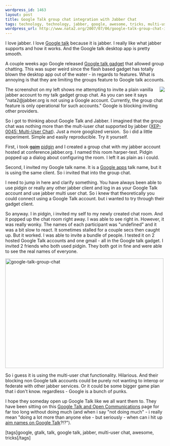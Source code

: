 ```yaml
--- 
wordpress_id: 1463
layout: post
title: Google Talk group chat integration with Jabber Chat
tags: technology, technology, jabber, google, awesome, tricks, multi-user-chat, google-talk, gtalk, talk
wordpress_url: http://www.nata2.org/2007/07/06/google-talk-group-chat-integration-with-jabber-chat/
---
```

<p>I love jabber. I love <a href="http://www.google.com/talk/">Google talk</a> because it is jabber. I really like what jabber supports and how it works. And the Google talk desktop app is pretty smooth. </p> <p>A couple weeks ago Google released <a href="http://mashable.com/2007/03/14/google-talk-gadget/">Google talk gadget</a> that allowed group chatting. This was super weird since the flash based gadget has totally blown the desktop app out of the water - in regards to features. What is annoying is that they are limiting the groups feature to Google talk accounts. </p> <p><img src="http://farm2.static.flickr.com/1268/734972888_403d1243e0.jpg?v=0" align="right"></p> <p>The screenshot on my left shows me attempting to invite a plain vanilla jabber account to my talk gadget group chat. As you can see it says "nata2@jabber.org is not using a Google account. Currently, the group chat feature is only operational for such accounts." Google&nbsp;is blocking inviting other providers. </p> <p>So i got to thinking about Google Talk and Jabber. I imagined that the group chat was nothing more than the mult-iuser chat supported by jabber (<a href="http://www.xmpp.org/extensions/xep-0045.html">XEP-0045: Multi-User Chat</a>). Just a more googlized version.&nbsp; So i did a little experiment. Simple and easily reproducible. Try it yourself. </p> <p>First, i took <strike><a href="http://pidgin.im/~elb/cgi-bin/pyblosxom.cgi/going_public.html">gaim</a></strike> <a href="http://pidgin.im/">pidgin</a> and I created a group chat with my jabber account hosted at conference.jabber.org. I named this room harper-test. Pidgin popped up a dialog about configuring the room. I left it as plain as i could. </p> <p>Second, I invited my Google talk name. It is a <a href="http://google.com/a/">Google apps</a> talk name, but it is using the same client. So i invited that into the group chat. </p> <p>I need to jump in here and clarify something. You have always been able to use pidgin or really any other jabber client and log in as your Google Talk account and use jabber multi user chat. So i knew that theoretically you could connect using a Google Talk account. but i wanted to try through their gadget client. </p> <p>So anyway. I in pidgin, i&nbsp;invited my self to my newly created chat room. And it popped up the chat room right away. I was able to see right in. However, it was really wonky. The names of each participant was "undefined" and it was a bit slow to react. It sometimes stalled for a couple secs then caught up. But it worked. I was able to invite a bundle of people. I tested it on 2 hosted Google Talk accounts and one gmail - all in the Google talk gadget. I invited 2 friends who both used pidgin. They both got in fine and were able to see the real names of everyone. </p> <p><a title="Photo Sharing" href="http://www.flickr.com/photos/natatwo/734892136/"><img height="347" alt="google-talk-group-chat" src="http://farm2.static.flickr.com/1008/734892136_e68d5ac074.jpg" width="500"></a></p> <p>So i guess it is using the multi-user chat functionality. Hilarious. And their blocking non Google talk accounts could be purely not wanting to interop or federate with other jabber services. Or it could be some bigger game plan that i don't know. regardless - Google is a bunch of punks. </p> <p>I hope they someday open up Google Talk like we all want them to. They have been sitting on this <a href="http://code.google.com/apis/talk/open_communications.html">Google Talk and Open Communications</a>&nbsp;page for far too long without doing much (and when i say "not doing much" - i really mean "doing a lot more than anyone else - but seriously - when can i hit up <a href="http://juberti.blogspot.com/2007/01/google-talk-aim-when.html">aim names on Google Talk</a>?!?").</p> <div class="wlWriterSmartContent" id="0767317B-992E-4b12-91E0-4F059A8CECA8:cd5ea250-c1f2-4283-9143-dd7f4d954e8c" contenteditable="false" style="padding-right: 0px; display: inline; padding-left: 0px; float: none; padding-bottom: 0px; margin: 0px; padding-top: 0px">[tags]google, gtalk, talk, google talk, jabber, multi-user chat, awesome, tricks[/tags]</div>
